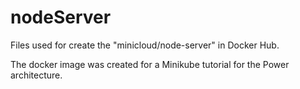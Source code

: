 # nodeServer
Files used for create the "minicloud/node-server" in Docker Hub.

The docker image was created for a Minikube tutorial for the Power architecture.
